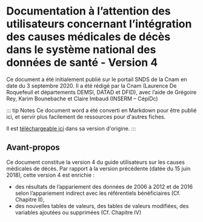 # Documentation à l’attention des utilisateurs concernant l’intégration des causes médicales de décès dans le système national des données de santé - Version 4
<!-- SPDX-License-Identifier: MPL-2.0 -->

Ce document a été initialement publié sur le portail SNDS de la Cnam en date du 3 septembre 2020.
Il a été rédigé par la Cnam (Laurence De Roquefeuil et départements DEMSI, DATAD et DFID), avec l’aide de Grégoire Rey, Karim Bounebache et Claire Imbaud (INSERM – CépiDc)

::: tip  Notes
Ce document word a été converti en Markdown pour être publié ici, et servir plus facilement de ressources pour d'autres fiches.

Il est [téléchargeable ici](/files/Cnam/2020-10_Cnam_Documentation_utilisateurs_causes_décès_V4_MPL-2.0.docx) dans sa version d'origine.
:::


## Avant-propos

Ce document constitue la version 4 du guide utilisateurs sur les causes médicales de décès.
Par rapport à la version précédente (datée du 15 juin 2018), cette version 4 est enrichie :
- des résultats de l’appariement des données de 2006 à 2012 et de 2016 selon l’appariement indirect avec les référentiels bénéficiaires (Cf. Chapitre II),  
- des nouvelles tables de valeurs, des tables de valeurs modifiées, des variables ajoutées ou supprimées (Cf. Chapitre IV) 



